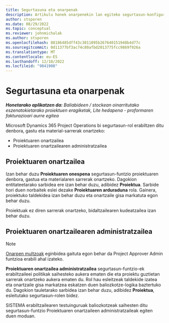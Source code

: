 ```yaml
---
title: Segurtasuna eta onarpenak
description: Artikulu honek onarpenekin lan egiteko segurtasun-konfigurazioari buruzko informazioa eskaintzen du Microsoft Dynamics 365 Project Operations.
author: stsporen
ms.date: 08/29/2022
ms.topic: conceptual
ms.reviewer: johnmichalak
ms.author: stsporen
ms.openlocfilehash: 88186485dff43c3011095b267640151948b4d77c
ms.sourcegitcommit: 0d11377bf3ac74c80afbd2013775fcc9869f926a
ms.translationtype: MT
ms.contentlocale: eu-ES
ms.lasthandoff: 12/10/2022
ms.locfileid: "9841908"
---
```

# <a name="security-and-approvals"></a>Segurtasuna eta onarpenak

_**Honetarako aplikatzen da:** Baliabideen / stockean oinarritutako eszenatokietarako proiektuen eragiketak, Lite hedapena - proformaren fakturazioari aurre egitea_

Microsoft Dynamics 365 Project Operations bi segurtasun-rol erabiltzen ditu denbora, gastu eta material-sarrerak onartzeko:

- Proiektuaren onartzailea
- Proiektuaren onartzailearen administratzailea

## <a name="project-approver"></a>Proiektuaren onartzailea

Izan behar duzu **Proiektuaren onespena** segurtasun-funtzio proiektuaren denbora, gastua eta materialaren sarrerak onartzeko. Dagokion entitateetarako sarbidea ere izan behar duzu, adibidez **Proiektua**. Sarbide hori duen norbaitek eslei dezake **Proiektuaren arduraduna** rola. Gainera, proiektuko taldekidea izan behar duzu eta onartzaile gisa markatuta egon behar duzu.

Proiektuak ez diren sarrerak onartzeko, bidaltzailearen kudeatzailea izan behar duzu.

## <a name="project-approver-admin"></a>Proiektuaren onartzailearen administratzailea

> [!NOTE]
> [Onarpen multzoak](approval-sets.md) eginbidea gaituta egon behar da Project Approver Admin funtzioa erabili ahal izateko.

**Proiektuaren onartzailea administratzailea** segurtasun-funtzio-ek erabiltzaileei politikak saihesteko aukera ematen die eta proiektu guztietan sarrerak onartzeko aukera ematen du. Rol hau esleitzeak taldekide izatea eta onartzaile gisa markatzea eskatzen duen baliozkotze-logika baztertuko du. Dagokion tauletarako sarbidea izan behar duzu, adibidez **Proiektua**, esleitutako segurtasun-rolen bidez.

SISTEMA erabiltzailearen testuinguruak baliozkotzeak saihesten ditu segurtasun-funtzio Proiektuaren onartzaileen administratzaileak egiten duen moduan.
